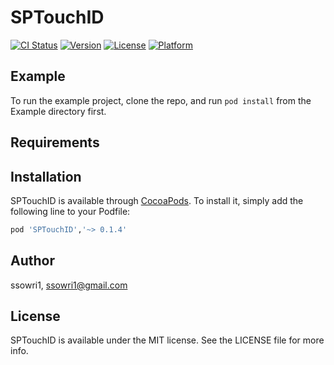 # SPTouchID

[![CI Status](https://img.shields.io/travis/ssowri1/SPTouchID.svg?style=flat)](https://travis-ci.org/ssowri1/SPTouchID)
[![Version](https://img.shields.io/cocoapods/v/SPTouchID.svg?style=flat)](https://cocoapods.org/pods/SPTouchID)
[![License](https://img.shields.io/cocoapods/l/SPTouchID.svg?style=flat)](https://cocoapods.org/pods/SPTouchID)
[![Platform](https://img.shields.io/cocoapods/p/SPTouchID.svg?style=flat)](https://cocoapods.org/pods/SPTouchID)

## Example

To run the example project, clone the repo, and run `pod install` from the Example directory first.

## Requirements

## Installation

SPTouchID is available through [CocoaPods](https://cocoapods.org). To install
it, simply add the following line to your Podfile:

```ruby
pod 'SPTouchID','~> 0.1.4'
```

## Author

ssowri1, ssowri1@gmail.com

## License

SPTouchID is available under the MIT license. See the LICENSE file for more info.

